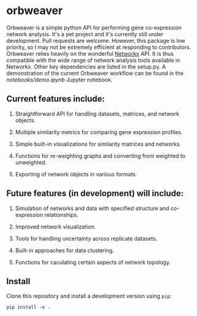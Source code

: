 # orbweaver
Orbweaver is a simple python API for performing gene co-expression network analysis. It's a pet project and it's currently still under development. Pull requests are welcome. However, this package is low priority, so I may not be extremely efficient at responding to contributors. Orbweaver relies heavily on the wonderful [Networkx](https://networkx.github.io/) API. It is thus compatible with the wide range of network analysis tools available in Networkx. Other key dependencies are listed in the setup.py. A demonstration of the current Orbweaver workflow can be found in the *notebooks/demo.ipynb* Jupyter notebook. 

## Current features include: 

1. Straightforward API for handling datasets, matrices, and network objects. 

2. Multiple similarity metrics for comparing gene expression profiles.

3. Simple built-in visualizations for similarity matrices and networks. 

4. Functions for re-weighting graphs and converting from weighted to unweighted. 

5. Exporting of network objects in various formats. 

## Future features (in development) will include:

1. Simulation of networks and data with specified structure and co-expression relationships. 

2. Improved network visualization. 

3. Tools for handling uncertainty across replicate datasets. 

4. Built-in approaches for data clustering. 

5. Functions for caculating certain aspects of network topology. 

## Install

Clone this repository and install a development version using `pip`:
```
pip install -e .
```
